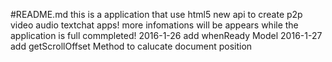 #README.md
this is a application  that use html5 new api to create p2p video audio textchat apps!
more infomations will be appears while the application is full commpleted!
2016-1-26 add whenReady Model
2016-1-27 add getScrollOffset Method to calucate document position 